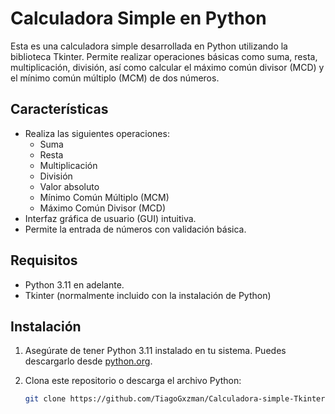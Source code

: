 # Calculadora Simple en Python

Esta es una calculadora simple desarrollada en Python utilizando la biblioteca Tkinter. Permite realizar operaciones básicas como suma, resta, multiplicación, división, así como calcular el máximo común divisor (MCD) y el mínimo común múltiplo (MCM) de dos números.

## Características

- Realiza las siguientes operaciones:
  - Suma
  - Resta
  - Multiplicación
  - División
  - Valor absoluto
  - Mínimo Común Múltiplo (MCM)
  - Máximo Común Divisor (MCD)
- Interfaz gráfica de usuario (GUI) intuitiva.
- Permite la entrada de números con validación básica.

## Requisitos

- Python 3.11 en adelante.
- Tkinter (normalmente incluido con la instalación de Python)

## Instalación

1. Asegúrate de tener Python 3.11 instalado en tu sistema. Puedes descargarlo desde [python.org](https://www.python.org/downloads/).

2. Clona este repositorio o descarga el archivo Python:

   ```bash
   git clone https://github.com/TiagoGxzman/Calculadora-simple-Tkinter
